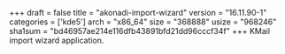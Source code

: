 +++
draft = false
title = "akonadi-import-wizard"
version = "16.11.90-1"
categories = ['kde5']
arch = "x86_64"
size = "368888"
usize = "968246"
sha1sum = "bd46957ae214e116dfb43891bfd21dd96cccf34f"
+++
KMail import wizard application.